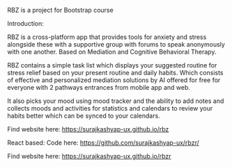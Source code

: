 RBZ is a project for Bootstrap course

Introduction:

RBZ is a cross-platform app that provides tools for anxiety and stress alongside these with a
supportive group with forums to speak anonymously with one another. Based on Mediation
and Cognitive Behavioral Therapy.

RBZ contains a simple task list which displays your suggested routine for stress relief based
on your present routine and daily habits. Which consists of effective and personalized
mediation solutions by AI offered for free for everyone with 2 pathways entrances from
mobile app and web.

It also picks your mood using mood tracker and the ability to add notes and collects moods
and activities for statistics and calendars to review your habits better which can be synced
to your calendars.

Find website here: <a href="https://surajkashyap-ux.github.io/rbz" target="_blank">https://surajkashyap-ux.github.io/rbz</a>

React based: Code here: <a href="https://github.com/surajkashyap-ux/rbzr" target="_blank">https://github.com/surajkashyap-ux/rbzr/</a>

Find website here: <a href="https://surajkashyap-ux.github.io/rbzr" target="_blank">https://surajkashyap-ux.github.io/rbzr</a>




